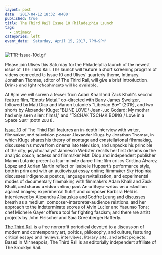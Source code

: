 ```yaml
---
layout: post
date: '2017-04-12 18:32 -0400'
published: true
title: The Third Rail Issue 10 Philadelphia Launch
tags:
  - intimacy
categories: left
event_date: 'Saturday, April 15, 2017, 7PM–9PM'
---
```

![TTR-Issue-10d.gif]({{site.baseurl}}/assets/img/TTR-Issue-10d.gif)

Please join Ulises this Saturday for the Philadelphia launch of the newest issue of The Third Rail. The launch will feature a short screening program of videos connected to Issue 10 and Ulises' quarterly theme, Intimacy. Jonathan Thomas, editor of The Third Rail, will give a brief introduction. Drinks and light refreshments will be available.

At 8pm we will screen a teaser from Adam Khalil and Zack Khalil's second feature film, "Empty Metal," co-directed with Barry James Sweitzer, followed by Mati Diop and Manon Lutanie's "Liberian Boy" (2015), and two shorts by Alexander Kluge: "BLIND LOVE / Jean-Luc Godard: My mother had only seen silent films!," and "TSCHAK TSCHAK BOING / Love in a Space Suit" (both 2001). 

[Issue 10](http://thirdrailquarterly.org/) of The Third Rail features an in-depth interview with writer, filmmaker, and television pioneer Alexander Kluge by Jonathan Thomas, in which Kluge shares his theory of montage and constellational filmmaking, discusses his move from cinema into television, and unpacks his principle of the city; psychoanalyst Jamieson Webster recalls her first dreams on the analytic couch; actress and filmmaker Mati Diop and independent publisher Manon Lutanie present a four-minute dance film; film critics Cristina Álvarez López and Adrian Martin reflect on Isabelle Huppert’s performance style, both in print and with an audiovisual essay online; filmmaker Sky Hopinka discusses indigenous poetics, language revitalization, and experimental modes of documentary filmmaking with filmmakers Adam Khalil and Zack Khalil, and shares a video online; poet Anne Boyer writes on a rebellion against images; experimental flutist and composer Barbara Held is interviewed by Alexandra Alisauskas and Godfre Leung and discusses breath as a medium, composer-interpreter-audience relations, and her approach to the indeterminate scores of Alvin Lucier and Yasunao Tone; chef Michelle Gayer offers a tool for fighting fascism; and there are artist projects by John Fleischer and Sara Greenberger Rafferty. 

[The Third Rail](http://thirdrailquarterly.org/#information) is a free nonprofit periodical devoted to a discussion of modern and contemporary art, politics, philosophy, and culture, featuring critical essays and reviews, interviews, literary arts, and artist projects. Based in Minneapolis, The Third Rail is an editorially independent affiliate of The Brooklyn Rail.
